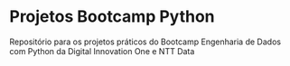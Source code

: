 # Projetos Bootcamp Python
Repositório para os projetos práticos do Bootcamp Engenharia de Dados com Python da Digital Innovation One e NTT Data
